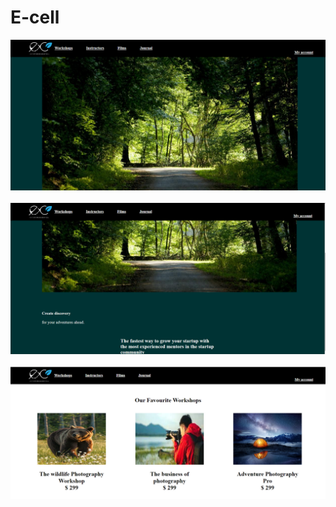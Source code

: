 # E-cell
<img src="https://github.com/vansh190302/E-cell/blob/main/ss%201.png"> &nbsp;
<img src="https://github.com/vansh190302/E-cell/blob/main/ss2.png"> &nbsp;
<img src="https://github.com/vansh190302/E-cell/blob/main/ss3.png"> &nbsp;
